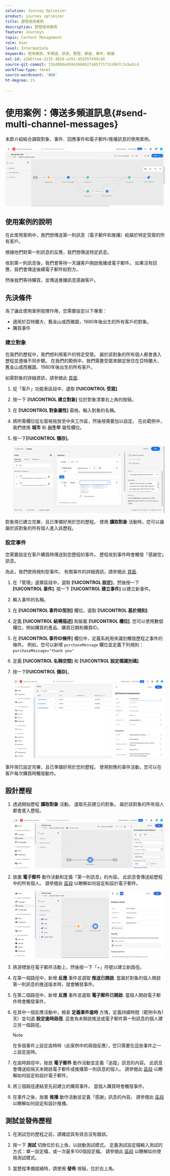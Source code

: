 ```yaml
---
solution: Journey Optimizer
product: journey optimizer
title: 歷程使用案例
description: 歷程使用案例
feature: Journeys
topic: Content Management
role: User
level: Intermediate
keywords: 使用案例，多頻道，訊息，歷程，頻道，事件，推播
exl-id: a1bbfcee-2235-4820-a391-d5d35f499cb0
source-git-commit: 72bd00dedb943604b2fa85f7173cd967c3cbe5c4
workflow-type: tm+mt
source-wordcount: '868'
ht-degree: 1%

---
```


# 使用案例：傳送多頻道訊息{#send-multi-channel-messages}

本節介紹結合讀取對象、事件、回應事件和電子郵件/推播訊息的使用案例。

![](assets/jo-uc1.png)

## 使用案例的說明

在此使用案例中，我們想傳送第一則訊息（電子郵件和推播）給屬於特定受眾的所有客戶。

根據他們對第一則訊息的反應，我們想傳送特定訊息。

收到第一則訊息後，我們會等待一天讓客戶開啟推播或電子郵件。 如果沒有回應，我們會傳送後續電子郵件給對方。

然後我們等待購買，並傳送推播訊息感謝客戶。

## 先決條件

為了讓此使用案例發揮作用，您需要設定以下專案：

* 適用於亞特蘭大、舊金山或西雅圖，1980年後出生的所有客戶的對象。
* 購買事件

### 建立對象

在我們的歷程中，我們想利用客戶的特定受眾。 屬於該對象的所有個人都會進入歷程並遵循不同步驟。 在我們的範例中，我們需要受眾來鎖定居住在亞特蘭大、舊金山或西雅圖、1980年後出生的所有客戶。

如需對象的詳細資訊，請參閱此 [頁面](../audience/about-audiences.md).

1. 從「客戶」功能表區段中，選取 **[!UICONTROL 受眾]**.

1. 按一下 **[!UICONTROL 建立對象]** 位於對象清單右上角的按鈕。

1. 在 **[!UICONTROL 對象屬性]** 窗格，輸入對象的名稱。

1. 將所需欄位從左窗格拖放至中央工作區，然後視需要加以設定。 在此範例中，我們使用 **城市** 和 **出生年** 屬性欄位。

1. 按一下&#x200B;**[!UICONTROL 儲存]**。

   ![](assets/add-attributes.png)

對象現已建立完畢，且已準備好用於您的歷程。 使用 **讀取對象** 活動時，您可以讓屬於該對象的所有個人進入該歷程。

### 設定事件

您需要設定在客戶購買時傳送到您歷程的事件。 歷程收到事件時會觸發「感謝您」訊息。

為此，我們使用規則型事件。 有關事件的詳細資訊，請參閱此 [頁面](../event/about-events.md).

1. 在「管理」選單區段中，選取 **[!UICONTROL 設定]**，然後按一下 **[!UICONTROL 事件]**. 按一下 **[!UICONTROL 建立事件]** 以建立新事件。

1. 輸入事件的名稱。

1. 在 **[!UICONTROL 事件ID型別]** 欄位，選取 **[!UICONTROL 基於規則]**.

1. 定義 **[!UICONTROL 結構描述]** 和裝載 **[!UICONTROL 欄位]**. 您可以使用數個欄位，例如購買的產品、購買日期和購買ID。

1. 在 **[!UICONTROL 事件ID條件]** 欄位中，定義系統用來識別觸發歷程之事件的條件。 例如，您可以新增 `purchaseMessage` 欄位並定義下列規則： `purchaseMessage="thank you"`

1. 定義 **[!UICONTROL 名稱空間]** 和 **[!UICONTROL 設定檔識別碼]**.

1. 按一下&#x200B;**[!UICONTROL 儲存]**。

   ![](assets/jo-uc2.png)

事件現已設定完畢，且已準備好用於您的歷程。 使用對應的事件活動，您可以在客戶每次購買時觸發動作。

## 設計歷程

1. 透過開始歷程 **讀取對象** 活動。 選取先前建立的對象。 屬於該對象的所有個人都會進入歷程。

   ![](assets/jo-uc4.png)

1. 放置 **電子郵件** 動作活動和定義「第一則訊息」的內容。 此訊息會傳送給歷程中的所有個人。 請參閱此 [區段](../email/create-email.md) 以瞭解如何設定和設計電子郵件。

   ![](assets/jo-uc5.png)

1. 將游標放在電子郵件活動上，然後按一下「+」符號以建立新路徑。

1. 在第一個路徑中，新增 **反應** 事件並選取 **推送已開啟**. 當屬於對象的個人開啟第一則訊息的推送版本時，就會觸發事件。

1. 在第二個路徑中，新增 **反應** 事件並選取 **電子郵件已開啟**. 當個人開啟電子郵件時會觸發事件。

1. 在其中一個反應活動中，檢查 **定義事件逾時** 方塊，定義持續時間（範例中為1天）並勾選 **設定逾時路徑**. 這會為未開啟推送或電子郵件第一則訊息的個人建立另一個路徑。

   >[!NOTE]
   >
   >在多個事件上設定逾時時（此案例中的兩個反應），您只需要在這些事件之一上設定逾時。

1. 在逾時路徑中，拖放 **電子郵件** 動作活動並定義「追蹤」訊息的內容。 此訊息會傳送給隔天未開啟電子郵件或推播第一則訊息的個人。 請參閱此 [區段](../email/create-email.md) 以瞭解如何設定和設計電子郵件。

1. 將三個路徑連結至先前建立的購買事件。 當個人購買時會觸發事件。

1. 在事件之後，放置 **推播** 動作活動並定義「感謝」訊息的內容。 請參閱此 [區段](../push/create-push.md) 以瞭解如何設定和設計推播。

## 測試並發佈歷程

1. 在測試您的歷程之前，請確認其有效且沒有錯誤。

1. 按一下 **測試** 切換位於右上角，以啟動測試模式。 定義測試設定檔輸入測試的方式：單一設定檔，或一次最多100個設定檔。 請參閱此 [區段](testing-the-journey.md) 以瞭解如何使用測試模式。

1. 當歷程準備就緒時，請使用 **發佈** 按鈕，位於右上角。
